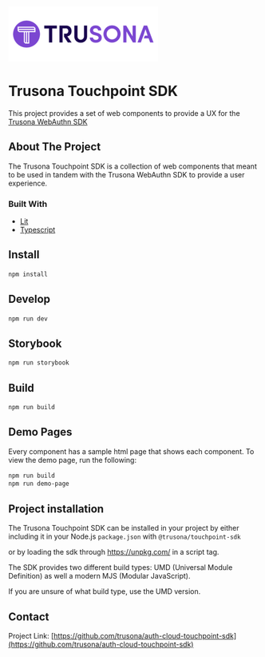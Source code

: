 <div>
  <a href="https://www.trusona.com/">
    <img src="img/trusona.png" alt="Logo" width="300" height="110">
  </a>
</div>

# Trusona Touchpoint SDK

This project provides a set of web components to provide a UX for the [Trusona WebAuthn SDK](https://github.com/trusona/auth-cloud-webauthn-sdk)

## About The Project

The Trusona Touchpoint SDK is a collection of web components that meant to be used 
in tandem with the Trusona WebAuthn SDK to provide a user experience.


### Built With

- [Lit](https://lit.dev/)
- [Typescript](https://www.typescriptlang.org/)

## Install

```bash
npm install
```

## Develop

```bash
npm run dev
```

## Storybook

```bash
npm run storybook
```

## Build

```bash
npm run build
```

## Demo Pages
Every component has a sample html page that shows each component. To view the demo page, run the following:
 
```bash
npm run build
npm run demo-page
```

## Project installation

The Trusona Touchpoint SDK can be installed in your project by either including it in your Node.js `package.json` with `@trusona/touchpoint-sdk`

or by loading the sdk through https://unpkg.com/ in a script tag.

The SDK provides two different build types: UMD (Universal Module Definition) as well a modern MJS (Modular JavaScript).

If you are unsure of what build type, use the UMD version.


## Contact

Project Link: [https://github.com/trusona/auth-cloud-touchpoint-sdk](https://github.com/trusona/auth-cloud-touchpoint-sdk)



